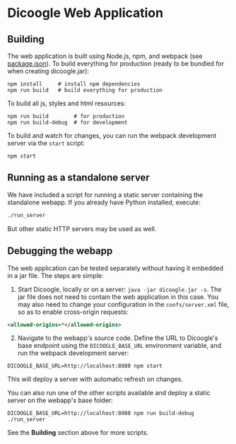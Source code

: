 # Dicoogle Web Application

## Building

The web application is built using Node.js, npm, and webpack (see [package.json](package.json)). To build everything for production (ready to be bundled for when creating dicoogle.jar):

    npm install     # install npm dependencies
    npm run build   # build everything for production

To build all js, styles and html resources:

    npm run build        # for production
    npm run build-debug  # for development

To build and watch for changes, you can run the webpack development server via the `start` script:

    npm start

## Running as a standalone server

We have included a script for running a static server containing the standalone webapp.
If you already have Python installed, execute:

```sh
./run_server
```

But other static HTTP servers may be used as well.

## Debugging the webapp

The web application can be tested separately without having it embedded in a jar file. The steps are simple:

1. Start Dicoogle, locally or on a server: `java -jar dicoogle.jar -s`. The jar file does not need to contain the web application in this case. You may also need to change your configuration in the `confs/server.xml` file, so as to enable cross-origin requests:

```xml
<allowed-origins>*</allowed-origins>
```

2. Navigate to the webapp's source code. Define the URL to Dicoogle's base endpoint using the `DICOOGLE_BASE_URL` environment variable, and run the webpack development server:

```
DICOOGLE_BASE_URL=http://localhost:8080 npm start
```

This will deploy a server with automatic refresh on changes.

You can also run one of the other scripts available and deploy a static server on the webapp's base folder:

```
DICOOGLE_BASE_URL=http://localhost:8080 npm run build-debug
./run_server
```

See the **Building** section above for more scripts.
